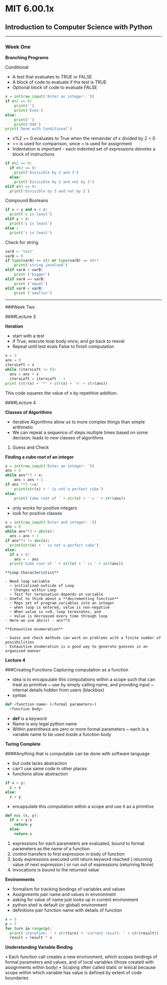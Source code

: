 # MIT 6.00.1x
## Introduction to Computer Science with Python
---
### Week One

**Branching Programs**

Conditional
  - A test that evaluates to TRUE or FALSE
  - A block of code to evaluate if the test is TRUE
  - Optional block of code to evaluate FALSE

```Python
x = int(raw_input('Enter an integer: '))
if x%2 == 0:
    print('')
    print('Even')
else:
    print('')
    print('Odd')
print('Done with Conditional')
```

  - x%2 == 0 evaluates to True when the remainder of x divided by 2 = 0
  - == is used for comparison, since = is used for assignment
  - Indentation is important - each indented set of expressions denotes a block of instructions

```Python
if x%2 == 0:
  if x%3 == 0:
    print('Divisible by 2 and 3')
  else:
    print('Divisible by 2 and not by 3')
elif x%3 == 0:
  print('Divisible by 3 and not by 2')
```

Compound Booleans

```Python
if x < y and x < z:
  print('x is least')
elif y < z:
  print('y is least')
else :
  print('z is least')
```

Check for string

```Python
varA = 'test'
varB = 0
if type(varA) == str or type(varB) == str:
    print('string involved')
elif varA > varB:
    print ('bigger')
elif varA == varB:
    print ('equal')
elif varA < varB:
    print ('smaller')
```

---
###Week Two

####Lecture 3

**Iteration**

  - start with a test
  - if True, execute loop body once, and go back to reeval
  - Repeat until test evals False to finish computation

  ```Python
  x = 3
  ans = 0
  itersLeft = x
  while (itersLeft != 0):
    ans = ans + x
    itersLeft = itersLeft - 1
  print (str(x) + '*' + str(x) + '=' + str(ans))
  ```

  This code squares the value of x by repetitive addition.

####Lecture 4

**Classes of Algorithms**

  - Iterative Algorithms allow us to more complex things than simple arithmetic
  - We can repeat a sequence of steps multiple times based on some decision; leads to new classes of algorithms

  1. Guess and Check

  **Finding a cube root of an integer**
  ```Python
  x = int(raw_input('Enter an integer: '))
  ans = 0
  while ans**3 < x:
      ans = ans + 1
  if ans **3 !=x:
      print(str(x) + ' is not a perfect cube')
  else:
      print('Cube root of ' + str(x) + ' = ' + str(ans))
```
  - only works for positive integers
  - look for positive classes

  ```Python
  x = int(raw_input('Enter and integer: '))
  ans = 0
  while ans**3 < abs(x):
    ans = ans + 1
  if ans**3 != abs(x):
    print(str(x) + ' is not a perfect cube')
  else:
    if x < 0:
      ans = - ans
    print('Cube root of ' + str(x) + ' is ' + str(ans))
  ```
    **Loop Characteristics**

    - Need loop variable
      ~ initialized outside of Loop
      ~ Changes within Loop
      ~ Test for termination depends on variable
    - Useful to think about a **decrementing function**
      ~ Maps set of program variables into an integer
      ~ when loop is entered, value is non-negative
      ~ When value is <=0, loop terminates, and
      ~ Value is decreased every time through loop
    - Here we use abs(x) - ans**3

    **Exhaustive enumeration**

    - Guess and check methods can work on problems with a finite number of possibilities
    - Exhaustive enumeration is a good way to generate guesses in an organized manner
**Lecture 4**

###Creating Functions
Capturing computation as a function
- idea is to encapsulate this computations within a scope such that can treat as primitive
  ~ use by simply calling name, and providing input
  ~ internal details hidden from users (blackbox)
- syntax
```Python
def <function name> (<formal parameters>)
  <function body>
```
  - **def** is a keyword
  - Name is any legal python name
  - Within parenthesis are zero or more formal parameters
    ~ each is a variable name to be used inside a function body

**Turing Complete**

####Anything that is computable can be done with software language

- but code lacks abstraction
- can't use same code in other places
- functions allow abstraction

```python
if x > y:
  z = x
else:
  z = y
```

- encapsulate this computation within a scope and use it as a primitive

```python
def max (x, y):
  if x > y:s
    return y
  else:
    return x
```

1. expressions for each parameters are evaluated, bound to formal parameters as the name of a function
2. control transfers to first expression in body of function
3. body expressions executed until return keyword reached ( returning value of next expression ) or run out of expressions (returning None)
4. Invocations is bound to the returned value

**Environments**

- formalism for tracking bindings of variables and values
- Assignments pair name and values in environment
- asking for value of name just looks up in current environment
- python shell is default (or global) environment
- definitions pair function name with details of function

```Python
x = 5
p = 3
for turn in range(p):
  print('iteration: ' + str(turn) + 'current result: ' + str(result))
  result = result * x
```

**Understanding Variable Binding**

• Each	function	call	creates	a	new	environment,
which	scopes	bindings	of	formal	parameters
and	values,	and	of	local	variables	(those
created	with	assignments	within	body)
• Scoping	often	called	static	or	lexical	because
scope	within	which	variable	has	value	is
defined	by	extent	of	code	boundaries
